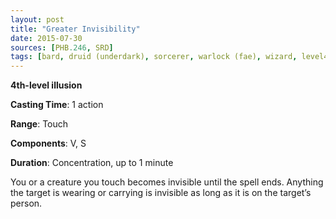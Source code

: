 ```yaml
---
layout: post
title: "Greater Invisibility"
date: 2015-07-30
sources: [PHB.246, SRD]
tags: [bard, druid (underdark), sorcerer, warlock (fae), wizard, level4, illusion]
---
```


**4th-level illusion**

**Casting Time**: 1 action

**Range**: Touch

**Components**: V, S

**Duration**: Concentration, up to 1 minute

You or a creature you touch becomes invisible until the spell ends. Anything the target is wearing or carrying is invisible as long as it is on the target’s person.
